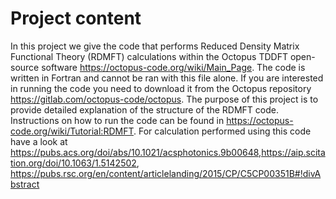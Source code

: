# Project content
In this project we give the code that performs Reduced Density Matrix Functional Theory (RDMFT) calculations within the Octopus TDDFT open-source software https://octopus-code.org/wiki/Main_Page. The code is written in Fortran and cannot be ran with this file alone. If you are interested in running the code you need to download it from the Octopus repository https://gitlab.com/octopus-code/octopus. The purpose of this project is to provide detailed explanation of the structure of the RDMFT code. Instructions on how to run the code can be found in https://octopus-code.org/wiki/Tutorial:RDMFT. For calculation performed using this code have a look at https://pubs.acs.org/doi/abs/10.1021/acsphotonics.9b00648,https://aip.scitation.org/doi/10.1063/1.5142502, https://pubs.rsc.org/en/content/articlelanding/2015/CP/C5CP00351B#!divAbstract
